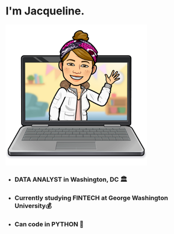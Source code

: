 # I'm Jacqueline.
<img src="laptop_wave.png" width="375">



* ### **DATA ANALYST** in Washington, DC 🏛️
* ### Currently studying **FINTECH**  at George Washington University💰
* ### Can code in **PYTHON** 🐍



